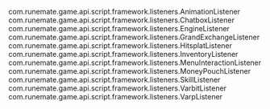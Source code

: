 com.runemate.game.api.script.framework.listeners.AnimationListener
com.runemate.game.api.script.framework.listeners.ChatboxListener
com.runemate.game.api.script.framework.listeners.EngineListener
com.runemate.game.api.script.framework.listeners.GrandExchangeListener
com.runemate.game.api.script.framework.listeners.HitsplatListener
com.runemate.game.api.script.framework.listeners.InventoryListener
com.runemate.game.api.script.framework.listeners.MenuInteractionListener
com.runemate.game.api.script.framework.listeners.MoneyPouchListener
com.runemate.game.api.script.framework.listeners.SkillListener
com.runemate.game.api.script.framework.listeners.VarbitListener
com.runemate.game.api.script.framework.listeners.VarpListener
